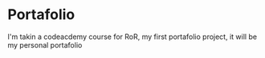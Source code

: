 # Portafolio
I'm takin a codeacdemy course for RoR, my first portafolio project, it will be my personal portafolio
